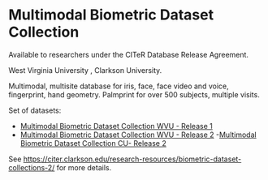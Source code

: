 # Multimodal Biometric Dataset Collection

Available to researchers under the CITeR Database Release Agreement.

West Virginia University , Clarkson University.

Multimodal, multisite database for iris, face, face video and voice, fingerprint, hand geometry. Palmprint for over 500 subjects, multiple visits.

Set of datasets:
- [Multimodal Biometric Dataset Collection WVU - Release 1](https://citer.clarkson.edu/research-resources/biometric-dataset-collections-2/multimodal-biometric-dataset-collection-biomdata-release-1/)
- [Multimodal Biometric Dataset Collection WVU - Release 2](https://citer.clarkson.edu/biometric-dataset-collections/multimodal-biometric-dataset-collection-biomdata-release-2/)
-[Multimodal Biometric Dataset Collection CU- Release 2](https://citer.clarkson.edu/research-resources/biometric-dataset-collections-2/multimodal-biometric-dataset-collection-clarkson-university/)


See https://citer.clarkson.edu/research-resources/biometric-dataset-collections-2/ for more details.
